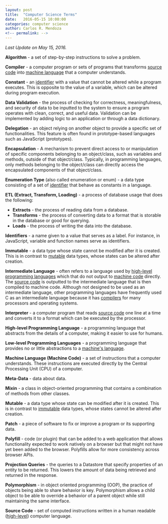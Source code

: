 ```yaml
---
layout: post
title:  "Computer Science Terms"
date:   2016-05-15 10:00:00
categories: computer science
author: Carlos R. Mendoza
<!-- permalink: -->
---
```


*Last Update on May 15, 2016.*

<a name="compiler"></a>**Algorithm** - a set of step-by-step instructions to solve a problem.  

**Compiler** - a computer program or sets of programs that transforms [source code](#source-code) into [machine language](#machine-language) that a computer understands.  

**Constant** - an [identifier](#identifiers) with a value that cannot be altered while a program executes. This is opposite to the value of a variable, which can be altered during program execution.  

**Data Validation** - the process of checking for correctness, meaningfulness, and security of data to be inputted to the system to ensure a program operates with clean, correct, and useful data. Validation can be implemented by adding logic to an application or through a data dictionary.  
  
**Delegation** - an object relying on another object to provide a specific set of functionalities. This feature is often found in prototype-based languages such as JavaScript (prototypes).  

**Encapsulation** - A mechanism to prevent direct access to or manipulation of specific components belonging to an object/class, such as variables and methods, outside of that object/class. Typically, in programming languages, only methods belonging to the object/class can directly access the encapsulated components of that object/class.

**Enumeration Type** (also called enumeration or enum) - a data type consisting of a set of [identifier](#identifiers) that behave as constants in a language.  

<a name="identifiers"></a>**ETL (Extract, Transform, Loading)** - a process of database usage that does the following:

* **Extracts** - the process of reading data from a database.
* **Transforms** - the process of converting data to a format that is storable in the database or good for querying.
* **Loads** - the process of writing the data into the database.
	  
<a name="immutable"></a>**Identifiers** - a name given to a value that serves as a label. For instance, in JavaScript, variable and function names serve as identifiers.  
  
**Immutable** - a data type whose state cannot be modified after it is created. This is in contrast to [mutable](#mutable) data types, whose states can be altered after creation.

**Intermediate Language** - often refers to a language used by [high-level programming languages](#high-level-programming-language) which that do not output to [machine code](#machine-language) directly. The [source code](#source-code) is outputted to the intermediate language that is then compiled to machine code. Although not designed to be used as an intermediate language, other programming languages have frequently used C as an intermediate language because it has [compilers](#compiler) for many processors and operating systems.  

<a name="high-level-programming-language"></a>**Interpreter** - a computer program that reads [source code](#source-code) one line at a time and converts it to a format which can be executed by the processor.  

**High-level Programming Language** - a programming language that abstracts from the details of a computer, making it easier to use for humans.  

<a name="machine-language"></a>**Low-level Programming Languages** - a programming language that provides no or little abstractions to a [machine's language](#machine-language).  

**Machine Language (Machine Code)** - a set of instructions that a computer understands. These instructions are executed directly by the Central Processing Unit (CPU) of a computer.  

**Meta-Data** - data about data.  
  
<a name="mutable"></a>**Mixin** - a class in object-oriented programming that contains a combination of methods from other classes.

**Mutable** - a data type whose state can be modified after it is created. This is in contrast to [immutable](#immutable) data types, whose states cannot be altered after creation.
  
**Patch** - a piece of software to fix or improve a program or its supporting data.  
  
<a name="projection-queries"></a>**Polyfill** - code (or plugin) that can be added to a web application that allows functionality expected to work natively on a browser but that might not have yet been added to the browser. Polyfills allow for more consistency across browser APIs.  

<a name="source-code"></a>**Projection Queries** - the queries to a Datastore that specify properties of an entity to be returned. This lowers the amount of data being retrieved and returned in the response.  

**Polymorphism** - in object oriented programming (OOP), the practice of objects being able to share behavior is key. Polymorphism allows a child object to be able to override a behavior of a parent object while still maintaining the same interface. 

**Source Code** - set of computed instructions written in a human readable ([high-level](#high-level-programming-language)) computer language.
